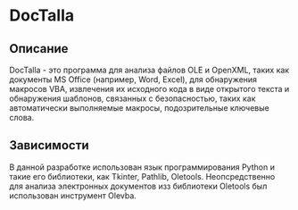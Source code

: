 # DocTalla
## Описание
DocTalla - это программа для анализа файлов OLE и OpenXML, таких как документы MS Office (например, Word, Excel), для обнаружения макросов VBA, извлечения их исходного кода в виде открытого текста и обнаружения шаблонов, связанных с безопасностью, таких как автоматически выполняемые макросы, подозрительные ключевые слова.


## Зависимости
В данной разработке использован язык программирования Python и такие его библиотеки, как Tkinter, Pathlib, Oletools. Неопсредственно для анализа электронных документов изз библиотеки Oletools был использован инструмент Olevba.
